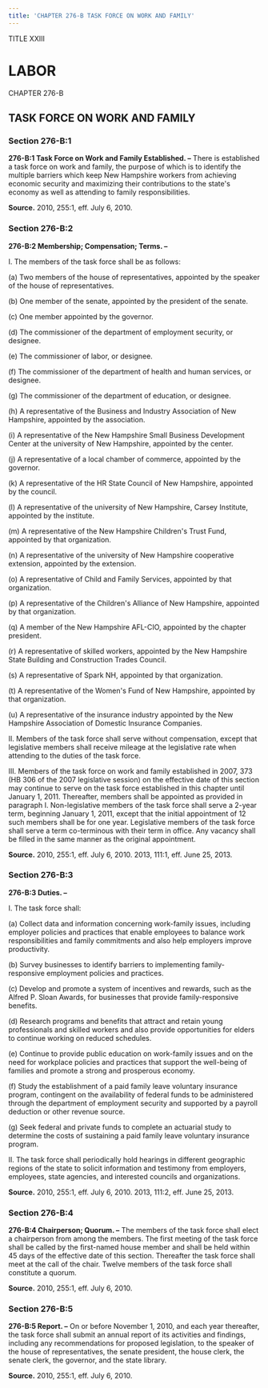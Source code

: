 ```yaml
---
title: 'CHAPTER 276-B TASK FORCE ON WORK AND FAMILY'
---
```


TITLE XXIII
                                             
LABOR
============

CHAPTER 276-B
                                             
TASK FORCE ON WORK AND FAMILY
-----------------------------

### Section 276-B:1

 **276-B:1 Task Force on Work and Family Established. –** There is
established a task force on work and family, the purpose of which is to
identify the multiple barriers which keep New Hampshire workers from
achieving economic security and maximizing their contributions to the
state's economy as well as attending to family responsibilities.

**Source.** 2010, 255:1, eff. July 6, 2010.

### Section 276-B:2

 **276-B:2 Membership; Compensation; Terms. –**
                                             
 I. The members of the task force shall be as follows:
                                             
 (a) Two members of the house of representatives, appointed by the
speaker of the house of representatives.
                                             
 (b) One member of the senate, appointed by the president of the
senate.
                                             
 (c) One member appointed by the governor.
                                             
 (d) The commissioner of the department of employment security, or
designee.
                                             
 (e) The commissioner of labor, or designee.
                                             
 (f) The commissioner of the department of health and human
services, or designee.
                                             
 (g) The commissioner of the department of education, or
designee.
                                             
 (h) A representative of the Business and Industry Association of
New Hampshire, appointed by the association.
                                             
 (i) A representative of the New Hampshire Small Business
Development Center at the university of New Hampshire, appointed by the
center.
                                             
 (j) A representative of a local chamber of commerce, appointed by
the governor.
                                             
 (k) A representative of the HR State Council of New Hampshire,
appointed by the council.
                                             
 (l) A representative of the university of New Hampshire, Carsey
Institute, appointed by the institute.
                                             
 (m) A representative of the New Hampshire Children's Trust Fund,
appointed by that organization.
                                             
 (n) A representative of the university of New Hampshire
cooperative extension, appointed by the extension.
                                             
 (o) A representative of Child and Family Services, appointed by
that organization.
                                             
 (p) A representative of the Children's Alliance of New Hampshire,
appointed by that organization.
                                             
 (q) A member of the New Hampshire AFL-CIO, appointed by the
chapter president.
                                             
 (r) A representative of skilled workers, appointed by the New
Hampshire State Building and Construction Trades Council.
                                             
 (s) A representative of Spark NH, appointed by that
organization.
                                             
 (t) A representative of the Women's Fund of New Hampshire,
appointed by that organization.
                                             
 (u) A representative of the insurance industry appointed by the
New Hampshire Association of Domestic Insurance Companies.
                                             
 II. Members of the task force shall serve without compensation,
except that legislative members shall receive mileage at the legislative
rate when attending to the duties of the task force.
                                             
 III. Members of the task force on work and family established in
2007, 373 (HB 306 of the 2007 legislative session) on the effective date
of this section may continue to serve on the task force established in
this chapter until January 1, 2011. Thereafter, members shall be
appointed as provided in paragraph I. Non-legislative members of the
task force shall serve a 2-year term, beginning January 1, 2011, except
that the initial appointment of 12 such members shall be for one year.
Legislative members of the task force shall serve a term co-terminous
with their term in office. Any vacancy shall be filled in the same
manner as the original appointment.

**Source.** 2010, 255:1, eff. July 6, 2010. 2013, 111:1, eff. June 25,
2013.

### Section 276-B:3

 **276-B:3 Duties. –**
                                             
 I. The task force shall:
                                             
 (a) Collect data and information concerning work-family issues,
including employer policies and practices that enable employees to
balance work responsibilities and family commitments and also help
employers improve productivity.
                                             
 (b) Survey businesses to identify barriers to implementing
family-responsive employment policies and practices.
                                             
 (c) Develop and promote a system of incentives and rewards, such
as the Alfred P. Sloan Awards, for businesses that provide
family-responsive benefits.
                                             
 (d) Research programs and benefits that attract and retain young
professionals and skilled workers and also provide opportunities for
elders to continue working on reduced schedules.
                                             
 (e) Continue to provide public education on work-family issues
and on the need for workplace policies and practices that support the
well-being of families and promote a strong and prosperous economy.
                                             
 (f) Study the establishment of a paid family leave voluntary
insurance program, contingent on the availability of federal funds to be
administered through the department of employment security and supported
by a payroll deduction or other revenue source.
                                             
 (g) Seek federal and private funds to complete an actuarial study
to determine the costs of sustaining a paid family leave voluntary
insurance program.
                                             
 II. The task force shall periodically hold hearings in different
geographic regions of the state to solicit information and testimony
from employers, employees, state agencies, and interested councils and
organizations.

**Source.** 2010, 255:1, eff. July 6, 2010. 2013, 111:2, eff. June 25,
2013.

### Section 276-B:4

 **276-B:4 Chairperson; Quorum. –** The members of the task force
shall elect a chairperson from among the members. The first meeting of
the task force shall be called by the first-named house member and shall
be held within 45 days of the effective date of this section. Thereafter
the task force shall meet at the call of the chair. Twelve members of
the task force shall constitute a quorum.

**Source.** 2010, 255:1, eff. July 6, 2010.

### Section 276-B:5

 **276-B:5 Report. –** On or before November 1, 2010, and each year
thereafter, the task force shall submit an annual report of its
activities and findings, including any recommendations for proposed
legislation, to the speaker of the house of representatives, the senate
president, the house clerk, the senate clerk, the governor, and the
state library.

**Source.** 2010, 255:1, eff. July 6, 2010.
